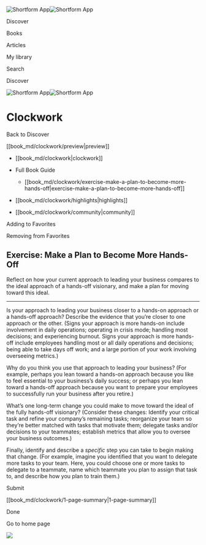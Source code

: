 ![Shortform App](/img/logo.36a2399e.svg)![Shortform App](/img/logo-dark.70c1b072.svg)

Discover

Books

Articles

My library

Search

Discover

![Shortform App](/img/logo.36a2399e.svg)![Shortform App](/img/logo-dark.70c1b072.svg)

# Clockwork

Back to Discover

[[book_md/clockwork/preview|preview]]

  * [[book_md/clockwork|clockwork]]
  * Full Book Guide

    * [[book_md/clockwork/exercise-make-a-plan-to-become-more-hands-off|exercise-make-a-plan-to-become-more-hands-off]]
  * [[book_md/clockwork/highlights|highlights]]
  * [[book_md/clockwork/community|community]]



Adding to Favorites 

Removing from Favorites 

## Exercise: Make a Plan to Become More Hands-Off

Reflect on how your current approach to leading your business compares to the ideal approach of a hands-off visionary, and make a plan for moving toward this ideal.

* * *

Is your approach to leading your business closer to a hands-on approach or a hands-off approach? Describe the evidence that you’re closer to one approach or the other. (Signs your approach is more hands-on include involvement in daily operations; operating in crisis mode; handling most decisions; and experiencing burnout. Signs your approach is more hands-off include employees handling most or all daily operations and decisions; being able to take days off work; and a large portion of your work involving overseeing metrics.)

Why do you think you use that approach to leading your business? (For example, perhaps you lean toward a hands-on approach because you like to feel essential to your business’s daily success; or perhaps you lean toward a hands-off approach because you want to prepare your employees to successfully run your business after you retire.)

What’s one long-term change you could make to move toward the ideal of the fully hands-off visionary? (Consider these changes: Identify your critical task and refine your company’s remaining tasks; reorganize your team so they’re better matched with tasks that motivate them; delegate tasks and/or decisions to your teammates; establish metrics that allow you to oversee your business outcomes.)

Finally, identify and describe a _specific_ step you can take to begin making that change. (For example, imagine you identified that you want to delegate more tasks to your team. Here, you could choose one or more tasks to delegate to a teammate, name which teammate you plan to assign that task to, and describe how you plan to train them.)

Submit 

[[book_md/clockwork/1-page-summary|1-page-summary]]

Done

Go to home page 

![](https://bat.bing.com/action/0?ti=56018282&Ver=2&mid=2621cda8-cc97-47e8-9e2a-09cf664fda1a&sid=49fff5b0636c11eeb9c611038afc8668&vid=4a005010636c11ee80c703d4c4a7acd5&vids=0&msclkid=N&pi=0&lg=en-US&sw=800&sh=600&sc=24&nwd=1&tl=Shortform%20%7C%20Clockwork&p=https%3A%2F%2Fwww.shortform.com%2Fapp%2Fbook%2Fclockwork%2Fexercise-make-a-plan-to-become-more-hands-off&r=&lt=464&evt=pageLoad&sv=1&rn=1684)
